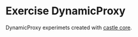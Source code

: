 # Exercise DynamicProxy

DynamicProxy experimets created with [castle core](https://github.com/castleproject/Core).
